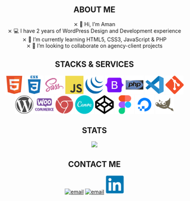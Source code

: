 <div align="center">

<h2>ABOUT ME</h2>
⨯ 👋 Hi, I’m Aman<br>
⨯ 💻 I have 2 years of WordPress Design and Development experience<br>
⨯ 🧠 I’m currently learning HTML5, CSS3, JavaScript & PHP<br>
⨯ 🤝 I’m looking to collaborate on agency-client projects<br>
<!--⨯ 📫 How to reach me:<br>-->
 <!-- <a href="www.amansinghbhogal.com/">WEBSITE</a> / -->
 <!-- <a href="mailto:amansinghbhogal1@gmail.com" target="_blank" rel="noreferrer noopener">EMAIL</a> / -->
<!-- <a href="www.linkedin.com/in/amansinghbhogal">LINKEDIN</a> -->

<!---
asbhogal/asbhogal is a ✨ special ✨ repository because its `README.md` (this file) appears on your GitHub profile.
You can click the Preview link to take a look at your changes.
--->

<h2>STACKS & SERVICES</h2>
<a target="_blank" rel="noopener noreferrer" href="https://github.com/devicons/devicon/blob/master/icons/html5/html5-original.svg"><img src="https://github.com/devicons/devicon/raw/master/icons/html5/html5-original.svg" alt="html5" width="50" height="50" style="max-width:100%;"></a>
<a target="_blank" rel="noopener noreferrer" href="https://github.com/devicons/devicon/blob/master/icons/css3/css3-plain-wordmark.svg"><img src="https://github.com/devicons/devicon/raw/master/icons/css3/css3-plain-wordmark.svg" alt="css3" width="50" height="50" style="max-width:100%;"></a>
<a target="_blank" rel="noopener noreferrer" href="https://github.com/devicons/devicon/blob/master/icons/sass/sass-original.svg"><img src="https://github.com/devicons/devicon/blob/master/icons/sass/sass-original.svg" alt="sass" width="50" height="50" style="max-width:100%;"></a>
<a target="_blank" rel="noopener noreferrer" href="https://github.com/devicons/devicon/blob/master/icons/javascript/javascript-original.svg"><img src="https://github.com/devicons/devicon/raw/master/icons/javascript/javascript-original.svg" alt="JavaScript" width="50" height="50" style="max-width:100%;"></a>
<a target="_blank" rel="noopener noreferrer" href="https://github.com/devicons/devicon/blob/master/icons/jquery/jquery-plain.svg"><img src="https://github.com/devicons/devicon/blob/master/icons/jquery/jquery-plain.svg" alt="JavaScript" width="50" height="50" style="max-width:100%;"></a>
<a target="_blank" rel="noopener noreferrer" href="https://github.com/devicons/devicon/blob/master/icons/bootstrap/bootstrap-original.svg"><img src="https://github.com/devicons/devicon/blob/master/icons/bootstrap/bootstrap-original.svg" alt="Bootstrap" width="50" height="50" style="max-width:100%;"></a>
<a target="_blank" rel="noopener noreferrer" href="https://github.com/devicons/devicon/blob/master/icons/php/php-original.svg"><img src="https://github.com/devicons/devicon/raw/master/icons/php/php-original.svg" alt="php" width="50" height="50" style="max-width:100%;"></a>
<a target="_blank" rel="noopener noreferrer" href="https://github.com/devicons/devicon/blob/master/icons/vscode/vscode-original.svg"><img src="https://github.com/devicons/devicon/blob/master/icons/vscode/vscode-original.svg" alt="VS Code" width="50" height="50" style="max-width:100%;"></a>
<a target="_blank" rel="noopener noreferrer" href="https://github.com/devicons/devicon/blob/master/icons/git/git-original.svg"><img src="https://github.com/devicons/devicon/blob/master/icons/git/git-original.svg" alt="Git" width="50" height="50" style="max-width:100%;"></a>
<a target="_blank" rel="noopener noreferrer" href="https://github.com/devicons/devicon/blob/master/icons/wordpress/wordpress-plain.svg"><img src="https://github.com/devicons/devicon/blob/master/icons/wordpress/wordpress-plain.svg" alt="wordpress" width="50" height="50" style="max-width:100%;"></a>
<a target="_blank" rel="noopener noreferrer" href="https://github.com/devicons/devicon/blob/master/icons/woocommerce/woocommerce-plain-wordmark.svg"><img src="https://github.com/devicons/devicon/blob/master/icons/woocommerce/woocommerce-plain-wordmark.svg" alt="woocommerce" width="50" height="50" style="max-width:100%;"></a>
<a target="_blank" rel="noopener noreferrer" href="https://github.com/devicons/devicon/blob/master/icons/chrome/chrome-plain.svg"><img src="https://github.com/devicons/devicon/blob/master/icons/chrome/chrome-plain.svg" alt="canva" width="50" height="50" style="max-width:100%;"></a>
<a target="_blank" rel="noopener noreferrer" href="https://github.com/devicons/devicon/blob/master/icons/canva/canva-original.svg"><img src="https://github.com/devicons/devicon/blob/master/icons/canva/canva-original.svg" alt="canva" width="50" height="50" style="max-width:100%;"></a>
<a target="_blank" rel="noopener noreferrer" href="https://github.com/devicons/devicon/blob/master/icons/codepen/codepen-plain.svg"><img src="https://github.com/devicons/devicon/blob/master/icons/codepen/codepen-plain.svg" alt="codepen" width="50" height="50" style="max-width:100%;"></a>
 <a target="_blank" rel="noopener noreferrer" href="https://github.com/devicons/devicon/blob/master/icons/figma/figma-original.svg"><img src="https://github.com/devicons/devicon/blob/master/icons/figma/figma-original.svg" alt="figma" width="50" height="50" style="max-width:100%;"></a>
<a target="_blank" rel="noopener noreferrer" href="https://github.com/devicons/devicon/blob/master/icons/digitalocean/digitalocean-original.svg"><img src="https://github.com/devicons/devicon/blob/master/icons/digitalocean/digitalocean-original.svg" alt="digitalocean" width="50" height="50" style="max-width:100%;"></a>
<a target="_blank" rel="noopener noreferrer" href="https://github.com/devicons/devicon/blob/master/icons/gimp/gimp-plain.svg"><img src="https://github.com/devicons/devicon/blob/master/icons/gimp/gimp-plain.svg" alt="gimp" width="50" height="50" style="max-width:100%;"></a>

<h2> STATS</h2>

<img src="https://github-readme-stats.vercel.app/api?username=asbhogal&theme=dark&show_icons=true)">
  
<h2>CONTACT ME</h2>
<a target="_blank" href="mailto:amansinghbhogal1@gmail.com"><img src="https://github.com/FortAwesome/Font-Awesome/blob/master/svgs/solid/envelope.svg" alt="email" width="50" height="50" style="max-width:100%;"></a>
<a target="_blank" href="https://amansinghbhogal.com/contact/"><img src="https://fonts.gstatic.com/s/i/short-term/release/materialsymbolsoutlined/language/default/48px.svg" alt="email" width="50" height="50" style="max-width:100%;"></a>
<a target="_blank" href="https://www.linkedin.com/in/amansinghbhogal"><img src="https://github.com/devicons/devicon/blob/master/icons/linkedin/linkedin-original.svg" alt="linkedin" width="50" height="50" style="max-width:100%;"></a>

<!--<a target="_blank" rel="noopener noreferrer" href="mailto:amansinghbhogal1@gmail.com" target="_blank" rel="noreferrer noopener""><img src="https://github.com/FortAwesome/Font-Awesome/blob/master/svgs/solid/envelope.svg" alt="email" width="50" height="50" style="max-width:100%;"></a>
<a target="_blank" rel="noopener noreferrer" href="https://amansinghbhogal.com/contact" target="_blank" rel="noreferrer noopener""><img src="https://github.com/FortAwesome/Font-Awesome/blob/master/svgs/solid/globe.svg" alt="email" width="50" height="50" style="max-width:100%;"></a>-->

